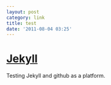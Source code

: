 ```yaml
---
layout: post
category: link
title: test
date: '2011-08-04 03:25'
---
```


#	[Jekyll][]

Testing Jekyll and github as a platform.

[Jekyll]: https://github.com/mojombo/jekyll/
	"jekyll"

